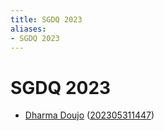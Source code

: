 ```yaml
---
title: SGDQ 2023
aliases:
- SGDQ 2023
---
```


# SGDQ 2023

- [Dharma Doujo](../notes/dharma-doujo) ([202305311447](../entries/202305311447.md))
